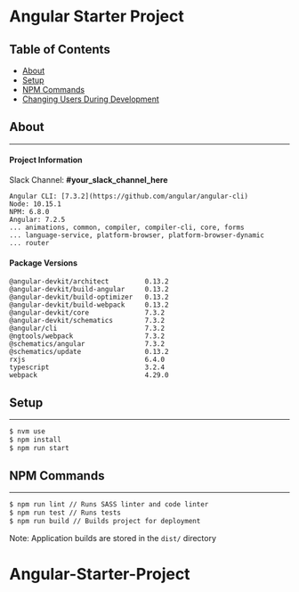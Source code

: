 # Angular Starter Project

## Table of Contents
* [About](#about)
* [Setup](#setup)
* [NPM Commands](#npm-commands)
* [Changing Users During Development](#changing-users-during-development)

## About
-----------------------------------------------------------
#### Project Information
Slack Channel: **#your_slack_channel_here**
```
Angular CLI: [7.3.2](https://github.com/angular/angular-cli)
Node: 10.15.1
NPM: 6.8.0
Angular: 7.2.5
... animations, common, compiler, compiler-cli, core, forms
... language-service, platform-browser, platform-browser-dynamic
... router
```

#### Package Versions
```
@angular-devkit/architect         0.13.2
@angular-devkit/build-angular     0.13.2
@angular-devkit/build-optimizer   0.13.2
@angular-devkit/build-webpack     0.13.2
@angular-devkit/core              7.3.2
@angular-devkit/schematics        7.3.2
@angular/cli                      7.3.2
@ngtools/webpack                  7.3.2
@schematics/angular               7.3.2
@schematics/update                0.13.2
rxjs                              6.4.0
typescript                        3.2.4
webpack                           4.29.0
```

## Setup
-----------------------------------------------------------
```sh
$ nvm use
$ npm install
$ npm run start
```

## NPM Commands
-----------------------------------------------------------
```sh
$ npm run lint // Runs SASS linter and code linter
$ npm run test // Runs tests
$ npm run build // Builds project for deployment
```
Note: Application builds are stored in the `dist/` directory
# Angular-Starter-Project
